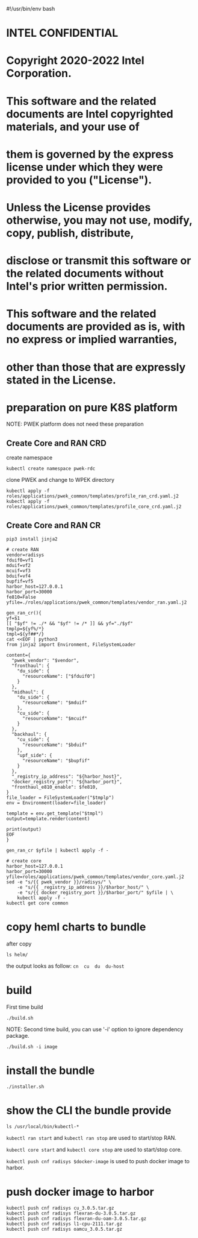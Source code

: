 #!/usr/bin/env bash
# INTEL CONFIDENTIAL
#
# Copyright 2020-2022 Intel Corporation.
#
# This software and the related documents are Intel copyrighted materials, and your use of
# them is governed by the express license under which they were provided to you ("License").
# Unless the License provides otherwise, you may not use, modify, copy, publish, distribute,
# disclose or transmit this software or the related documents without Intel's prior written permission.
#
# This software and the related documents are provided as is, with no express or implied warranties,
# other than those that are expressly stated in the License.


# preparation on pure K8S platform
NOTE: PWEK platform does not need these preparation

## Create Core and RAN CRD

create namespace
```
kubectl create namespace pwek-rdc
```

clone PWEK and change to WPEK directory

```
kubectl apply -f roles/applications/pwek_common/templates/profile_ran_crd.yaml.j2
kubectl apply -f roles/applications/pwek_common/templates/profile_core_crd.yaml.j2
```
##  Create Core and RAN CR
```
pip3 install jinja2

# create RAN
vendor=radisys
fduif0=vf1
mduif=vf2
mcuif=vf3
bduif=vf4
bupfif=vf5
harbor_host=127.0.0.1
harbor_port=30000
fe810=False
yfile=./roles/applications/pwek_common/templates/vendor_ran.yaml.j2

gen_ran_cr(){
yf=$1
[[ "$yf" != ./* && "$yf" != /* ]] && yf="./$yf"
tmplp=${yf%/*}
tmpl=${yf##*/}
cat <<EOF | python3
from jinja2 import Environment, FileSystemLoader

content={
  "pwek_vendor": "$vendor",
  "fronthaul": {
    "du_side": {
      "resourceName": ["$fduif0"]
    }
  },
  "midhaul": {
    "du_side": {
      "resourceName": "$mduif"
    },
    "cu_side": {
      "resourceName": "$mcuif"
    }
  },
  "backhaul": {
    "cu_side": {
      "resourceName": "$bduif"
    },
    "upf_side": {
      "resourceName": "$bupfif"
    }
  },
  "_registry_ip_address": "${harbor_host}",
  "docker_registry_port": "${harbor_port}",
  "fronthaul_e810_enable": $fe810,
}
file_loader = FileSystemLoader("$tmplp")
env = Environment(loader=file_loader)

template = env.get_template("$tmpl")
output=template.render(content)

print(output)
EOF
}

gen_ran_cr $yfile | kubectl apply -f -

# create core
harbor_host=127.0.0.1
harbor_port=30000
yfile=roles/applications/pwek_common/templates/vendor_core.yaml.j2
sed -e "s/{{ pwek_vendor }}/radisys/" \
    -e "s/{{ _registry_ip_address }}/$harbor_host/" \
    -e "s/{{ docker_registry_port }}/$harbor_port/" $yfile | \
    kubectl apply -f -
kubectl get core common
```

# copy heml charts to bundle
after copy
```
ls helm/

```
the output looks as follow:
`cn  cu  du  du-host`

# build
First time build

```
./build.sh
```

NOTE: Second time build, you can use '-i' option to ignore dependency package.

```
./build.sh -i image
```

# install the bundle
```
./installer.sh
```

# show the CLI the bundle provide
```
ls /usr/local/bin/kubectl-*
```
`kubectl ran start` and `kubectl ran stop` are used to start/stop RAN.

`kubectl core start` and `kubectl core stop` are used to start/stop core.

`kubectl push cnf radisys $docker-image` is used to push docker image to harbor. 

# push docker image to harbor
```
kubectl push cnf radisys cu_3.0.5.tar.gz
kubectl push cnf radisys flexran-du-3.0.5.tar.gz
kubectl push cnf radisys flexran-du-oam-3.0.5.tar.gz
kubectl push cnf radisys l1-cpu-2111.tar.gz
kubectl push cnf radisys oamcu_3.0.5.tar.gz
```
